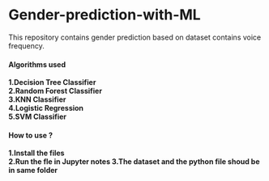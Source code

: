 # Gender-prediction-with-ML
<p>
This repository contains gender prediction based on dataset contains voice frequency. 
</p>
<h4>Algorithms used </h4>
<p>
  <b>1.Decision Tree Classifier <br>
   <b>2.Random Forest Classifier <br>
    <b>3.KNN Classifier<br>
    <b>4.Logistic Regression<br>
    <b>5.SVM Classifier<br>
</p>
      <h4>How to use ?</h4>
      <p>
<b>1.Install the files<br>
  <b>2.Run the fle in Jupyter notes 
    <b>3.The dataset and the python file shoud be in same folder 
      </p>
